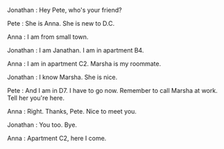 
Jonathan : Hey Pete, who's your friend?

Pete : She is Anna. She is new to D.C.

Anna : I am from small town.

Jonathan : I am Janathan. I am in apartment B4.

Anna : I am in apartment C2. Marsha is my roommate.

Jonathan : I know Marsha. She is nice.

Pete : And I am in D7. I have to go now. Remember to call Marsha at work. Tell her you're here.

Anna : Right. Thanks, Pete. Nice to meet you.

Jonathan : You too. Bye.

Anna : Apartment C2, here I come.


